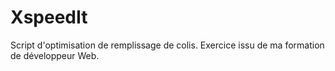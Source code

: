 # XspeedIt
Script d'optimisation de remplissage de colis.
Exercice issu de ma formation de développeur Web.
